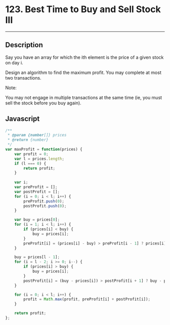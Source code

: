 # 123. Best Time to Buy and Sell Stock III

---

## Description

Say you have an array for which the ith element is the price of a given stock on day i.

Design an algorithm to find the maximum profit. You may complete at most two transactions.

Note:

You may not engage in multiple transactions at the same time (ie, you must sell the stock before you buy again).



## Javascript

```javascript
/**
 * @param {number[]} prices
 * @return {number}
 */
var maxProfit = function(prices) {
    var profit = 0;
    var l = prices.length;
    if (l === 0) {
        return profit;
    }
    
    var i;
    var preProfit = [];
    var postProfit = [];
    for (i = 0; i < l; i++) {
        preProfit.push(0);
        postProfit.push(0);
    }

    var buy = prices[0];
    for (i = 1; i < l; i++) {
        if (prices[i] < buy) {
            buy = prices[i];
        }
        preProfit[i] = (prices[i] - buy) > preProfit[i - 1] ? prices[i] - buy : preProfit[i - 1];
    }

    buy = prices[l - 1];
    for (i = l - 2; i >= 0; i--) {
        if (prices[i] > buy) {
            buy = prices[i];
        }
        postProfit[i] = (buy - prices[i]) > postProfit[i + 1] ? buy - prices[i] : postProfit[i + 1];
    }

    for (i = 0; i < l; i++) {
        profit = Math.max(profit, preProfit[i] + postProfit[i]);
    }

    return profit;
};
```